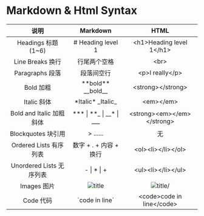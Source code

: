 # Markdown & Html Syntax

|           说明           |           Markdown            |              HTML              |
| :----------------------: | :---------------------------: | :----------------------------: |
|    Headings 标题(1~6)    |      \# Heading level 1       |   \<h1>Heading level 1\</h1>   |
|     Line Breaks 换行     |         行尾两个空格          |             \<br>              |
|     Paragraphs 段落      |          段落间空行           |       \<p>I really\</p>        |
|        Bold 加粗         |   \*\*bold**   \_\_bold\_\_   |      \<strong>\</strong>       |
|       Italic 斜体        |     \*Italic\* \_Italic\_     |          \<em>\</em>           |
| Bold and Italic 加粗斜体 | \*** \| **_ \| __\* \| \_\_\_ | \<strong>\<em>\</em>\</strong> |
|    Blockquotes 块引用    |           \> ......           |               无               |
|  Ordered Lists 有序列表  |    数字 + . + 内容 + 换行     |     \<ol>\<li>\</li>\</ol>     |
| Unordered Lists 无序列表 |          - \| * \| +          |     \<ul>\<li>\</li>\</ul>     |
|       Images 图片        |        ![title](link)         |   <img src=link alt=title/>    |
|        Code 代码         |        \`code in line`        |  \<code>code in line\</code>   |



